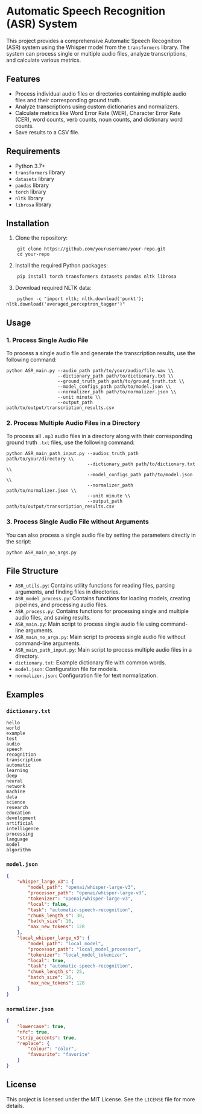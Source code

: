 # Automatic Speech Recognition (ASR) System

This project provides a comprehensive Automatic Speech Recognition (ASR) system using the Whisper model from the `transformers` library. The system can process single or multiple audio files, analyze transcriptions, and calculate various metrics.

## Features

- Process individual audio files or directories containing multiple audio files and their corresponding ground truth.
- Analyze transcriptions using custom dictionaries and normalizers.
- Calculate metrics like Word Error Rate (WER), Character Error Rate (CER), word counts, verb counts, noun counts, and dictionary word counts.
- Save results to a CSV file.

## Requirements

- Python 3.7+
- `transformers` library
- `datasets` library
- `pandas` library
- `torch` library
- `nltk` library
- `librosa` library

## Installation

1. Clone the repository:
```
    git clone https://github.com/yourusername/your-repo.git
    cd your-repo
```

2. Install the required Python packages:
```
    pip install torch transformers datasets pandas nltk librosa
```

3. Download required NLTK data:
```
    python -c "import nltk; nltk.download('punkt'); nltk.download('averaged_perceptron_tagger')"
```

## Usage

### 1. Process Single Audio File

To process a single audio file and generate the transcription results, use the following command:

```
python ASR_main.py --audio_path path/to/your/audio/file.wav \\
                   --dictionary_path path/to/dictionary.txt \\
                   --ground_truth_path path/to/ground_truth.txt \\
                   --model_configs_path path/to/model.json \\
                   --normalizer_path path/to/normalizer.json \\
                   --unit minute \\
                   --output_path path/to/output/transcription_results.csv
```

### 2. Process Multiple Audio Files in a Directory

To process all `.mp3` audio files in a directory along with their corresponding ground truth `.txt` files, use the following command:

```
python ASR_main_path_input.py --audios_truth_path path/to/your/directory \\
                              --dictionary_path path/to/dictionary.txt \\
                              --model_configs_path path/to/model.json \\
                              --normalizer_path path/to/normalizer.json \\
                              --unit minute \\
                              --output_path path/to/output/transcription_results.csv
```

### 3. Process Single Audio File without Arguments

You can also process a single audio file by setting the parameters directly in the script:

```
python ASR_main_no_args.py
```

## File Structure

- `ASR_utils.py`: Contains utility functions for reading files, parsing arguments, and finding files in directories.
- `ASR_model_process.py`: Contains functions for loading models, creating pipelines, and processing audio files.
- `ASR_process.py`: Contains functions for processing single and multiple audio files, and saving results.
- `ASR_main.py`: Main script to process single audio file using command-line arguments.
- `ASR_main_no_args.py`: Main script to process single audio file without command-line arguments.
- `ASR_main_path_input.py`: Main script to process multiple audio files in a directory.
- `dictionary.txt`: Example dictionary file with common words.
- `model.json`: Configuration file for models.
- `normalizer.json`: Configuration file for text normalization.

## Examples

### `dictionary.txt`
```plaintext
hello
world
example
test
audio
speech
recognition
transcription
automatic
learning
deep
neural
network
machine
data
science
research
education
development
artificial
intelligence
processing
language
model
algorithm
```

### `model.json`
```json
{
    "whisper_large_v3": {
        "model_path": "openai/whisper-large-v3",
        "processor_path": "openai/whisper-large-v3",
        "tokenizer": "openai/whisper-large-v3",
        "local": false,
        "task": "automatic-speech-recognition",
        "chunk_length_s": 30,
        "batch_size": 16,
        "max_new_tokens": 128
    },
    "local_whisper_large_v3": {
        "model_path": "local_model",
        "processor_path": "local_model_processor",
        "tokenizer": "local_model_tokenizer",
        "local": true,
        "task": "automatic-speech-recognition",
        "chunk_length_s": 25,
        "batch_size": 16,
        "max_new_tokens": 128
    }
}
```

### `normalizer.json`
```json
{
    "lowercase": true,
    "nfc": true,
    "strip_accents": true,
    "replace": {
        "colour": "color",
        "favourite": "favorite"
    }
}
```

## License

This project is licensed under the MIT License. See the `LICENSE` file for more details.
